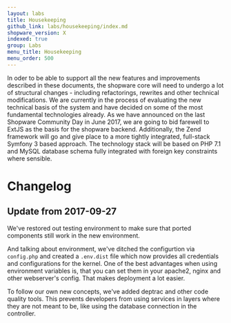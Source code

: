```yaml
---
layout: labs
title: Housekeeping
github_link: labs/housekeeping/index.md
shopware_version: X
indexed: true
group: Labs
menu_title: Housekeeping
menu_order: 500
---
```


In oder to be able to support all the new features and improvements described in these documents, the shopware core will need to 
undergo a lot of structural changes - including refactorings, rewrites and other technical modifications. We are currently
in the process of evaluating the new technical basis of the system and have decided on some of the most fundamental technologies already. 
As we have announced on the last Shopware Community Day in June 2017, we are going to bid farewell to ExtJS as the basis for 
the shopware backend. Additionally, the Zend framework will go and give place to a more tightly integrated, full-stack Symfony 3 based approach.
The technology stack will be based on PHP 7.1 and MySQL database schema fully integrated with foreign key constraints where sensible.

# Changelog

## Update from 2017-09-27

We've restored out testing environment to make sure that ported components still work in the new environment.

And talking about environment, we've ditched the configurtion via `config.php` and created a `.env.dist` file which now provides all credentials and configurations for the kernel. One of the best advantages when using environment variables is, that you can set them in your apache2, nginx and other webserver's config. That makes deployment a lot easier.

To follow our own new concepts, we've added deptrac and other code quality tools. This prevents developers from using services in layers where they are not meant to be, like using the database connection in the controller.
